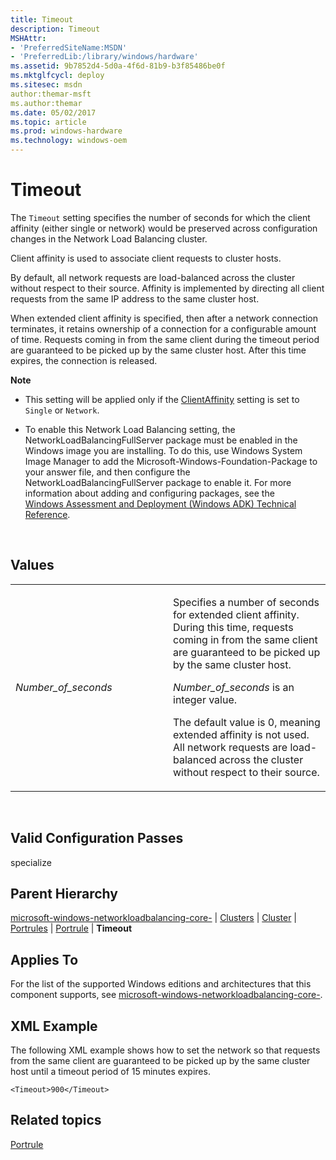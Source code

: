 ```yaml
---
title: Timeout
description: Timeout
MSHAttr:
- 'PreferredSiteName:MSDN'
- 'PreferredLib:/library/windows/hardware'
ms.assetid: 9b7852d4-5d0a-4f6d-81b9-b3f85486be0f
ms.mktglfcycl: deploy
ms.sitesec: msdn
author:themar-msft
ms.author:themar
ms.date: 05/02/2017
ms.topic: article
ms.prod: windows-hardware
ms.technology: windows-oem
---
```


# Timeout


The `Timeout` setting specifies the number of seconds for which the client affinity (either single or network) would be preserved across configuration changes in the Network Load Balancing cluster.

Client affinity is used to associate client requests to cluster hosts.

By default, all network requests are load-balanced across the cluster without respect to their source. Affinity is implemented by directing all client requests from the same IP address to the same cluster host.

When extended client affinity is specified, then after a network connection terminates, it retains ownership of a connection for a configurable amount of time. Requests coming in from the same client during the timeout period are guaranteed to be picked up by the same cluster host. After this time expires, the connection is released.

**Note**  
-   This setting will be applied only if the [ClientAffinity](microsoft-windows-networkloadbalancing-core-clusters-cluster-portrules-portrule-clientaffinity.md) setting is set to `Single` or `Network`.

-   To enable this Network Load Balancing setting, the NetworkLoadBalancingFullServer package must be enabled in the Windows image you are installing. To do this, use Windows System Image Manager to add the Microsoft-Windows-Foundation-Package to your answer file, and then configure the NetworkLoadBalancingFullServer package to enable it. For more information about adding and configuring packages, see the [Windows Assessment and Deployment (Windows ADK) Technical Reference](http://go.microsoft.com/fwlink/?LinkId=206587).

 

## Values


<table>
<colgroup>
<col width="50%" />
<col width="50%" />
</colgroup>
<tbody>
<tr class="odd">
<td><p><em>Number_of_seconds</em></p></td>
<td><p>Specifies a number of seconds for extended client affinity. During this time, requests coming in from the same client are guaranteed to be picked up by the same cluster host.</p>
<p><em>Number_of_seconds</em> is an integer value.</p>
<p>The default value is 0, meaning extended affinity is not used. All network requests are load-balanced across the cluster without respect to their source.</p></td>
</tr>
</tbody>
</table>

 

## Valid Configuration Passes


specialize

## Parent Hierarchy


[microsoft-windows-networkloadbalancing-core-](microsoft-windows-networkloadbalancing-core.md) | [Clusters](microsoft-windows-networkloadbalancing-core-clusters.md) | [Cluster](microsoft-windows-networkloadbalancing-core-clusters-cluster.md) | [Portrules](microsoft-windows-networkloadbalancing-core-clusters-cluster-portrules.md) | [Portrule](microsoft-windows-networkloadbalancing-core-clusters-cluster-portrules-portrule.md) | **Timeout**

## Applies To


For the list of the supported Windows editions and architectures that this component supports, see [microsoft-windows-networkloadbalancing-core-](microsoft-windows-networkloadbalancing-core.md).

## XML Example


The following XML example shows how to set the network so that requests from the same client are guaranteed to be picked up by the same cluster host until a timeout period of 15 minutes expires.

```
<Timeout>900</Timeout>
```

## Related topics


[Portrule](microsoft-windows-networkloadbalancing-core-clusters-cluster-portrules-portrule.md)

 

 







